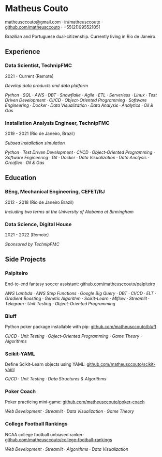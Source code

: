 # Matheus Couto
[matheusccouto@gmail.com](mailto:matheusccouto@gmail.com) · [in/matheusccouto](https://www.linkedin.com/in/matheusccouto) · [github.com/matheusccouto](https://github.com/matheusccouto) · +55(21)995521051

Brazilian and Portuguese dual-citizenship. Currently living in Rio de Janeiro.

## Experience

### Data Scientist, TechnipFMC
2021 - Current (Remote)

*Develop data products and data platform*

*Python · SQL · AWS · DBT · Snowflake · Agile · ETL · Serverless · Linux · Test Driven Development · CI/CD · Object-Oriented Programming · Software Engineering · Docker · Data Visualization · Data Analysis · Analytics · Oil & Gas*

### Installation Analysis Engineer, TechnipFMC
2019 - 2021 (Rio de Janeiro, Brazil)

*Subsea installation simulation*

*Python · Test Driven Development · CI/CD · Object-Oriented Programming · Software Engineering · Git · Docker · Data Visualization · Data Analysis · Orcaflex · Oil & Gas*

## Education

### BEng, Mechanical Engineering, CEFET/RJ
2012 - 2018 (Rio de Janeiro Brazil)

*Including two terms at the University of Alabama at Birmingham*

### Data Science, Digital House
2021 - 2022 (Remote)

*Sponsored by TechnipFMC*

## Side Projects

### Palpiteiro
End-to-end fantasy soccer assistant: [github.com/matheusccouto/palpiteiro](https://github.com/matheusccouto/palpiteiro)

*AWS Lambda · AWS Step Functions · Google Big Query · DBT · CI/CD · ELT  · Gradient Boosting · Genetic Algorithm · Scikit-Learn · Mlflow · Streamlit · Telegram · Unit Testing · Object-Oriented Programming*

### Bluff
Python poker package installable with pip: [github.com/matheusccouto/bluff](https://github.com/matheusccouto/bluff)

*CI/CD · Unit Testing · Object-Oriented Programming · Game Theory · Algorithms*

### Scikit-YAML
Define Scikit-Learn objects using YAML: [github.com/matheusccouto/scikit-yaml](https://github.com/matheusccouto/scikit-yaml)

*CI/CD · Unit Testing · Data Structures & Algorithms*

### Poker Coach
Poker practicing mini-game: [github.com/matheusccouto/poker-coach](https://github.com/matheusccouto/poker-coach)

*Web Development · Streamlit · Data Visualization · Game Theory*

### College Football Rankings
NCAA college football unbiased ranker: [github.com/matheusccouto/college-football-rankings](https://github.com/matheusccouto/college-football-rankings)

*Web Development · Streamlit · Algorithms · Data Visualization*
